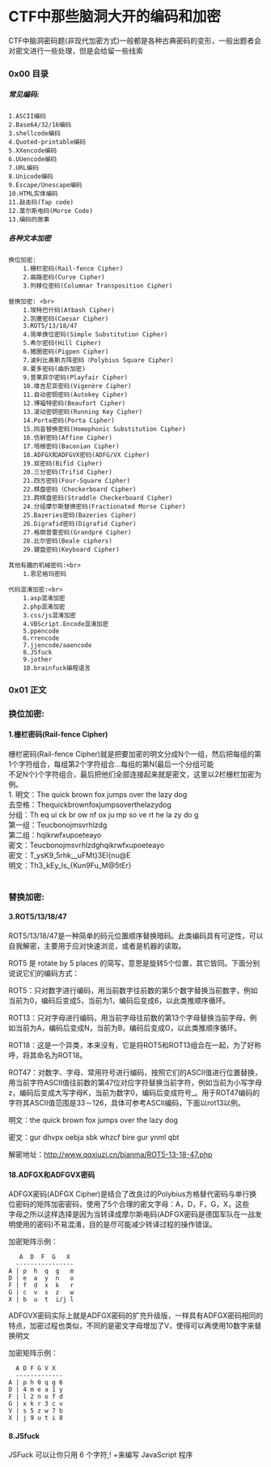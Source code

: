 CTF中那些脑洞大开的编码和加密
===
CTF中脑洞密码题(非现代加密方式)一般都是各种古典密码的变形，一般出题者会对密文进行一些处理，但是会给留一些线索<br>
### 0x00 目录

##### 常见编码: <br>
    1.ASCII编码 
    2.Base64/32/16编码 
    3.shellcode编码 
    4.Quoted-printable编码 
    5.XXencode编码 
    6.UUencode编码 
    7.URL编码 
    8.Unicode编码 
    9.Escape/Unescape编码 
    10.HTML实体编码
    11.敲击码(Tap code) 
    12.莫尔斯电码(Morse Code)
    13.编码的故事 
 
##### 各种文本加密 <br>
    换位加密: 
        1.栅栏密码(Rail-fence Cipher) 
        2.曲路密码(Curve Cipher) 
        3.列移位密码(Columnar Transposition Cipher) 
     
    替换加密: <br>
        1.埃特巴什码(Atbash Cipher)
        2.凯撒密码(Caesar Cipher) 
        3.ROT5/13/18/47 
        4.简单换位密码(Simple Substitution Cipher) 
        5.希尔密码(Hill Cipher) 
        6.猪圈密码(Pigpen Cipher) 
        7.波利比奥斯方阵密码（Polybius Square Cipher) 
        8.夏多密码(曲折加密)
        9.普莱菲尔密码(Playfair Cipher)
        10.维吉尼亚密码(Vigenère Cipher)
        11.自动密钥密码(Autokey Cipher)
        12.博福特密码(Beaufort Cipher)
        13.滚动密钥密码(Running Key Cipher)
        14.Porta密码(Porta Cipher)
        15.同音替换密码(Homophonic Substitution Cipher)
        16.仿射密码(Affine Cipher)
        17.培根密码(Baconian Cipher)
        18.ADFGX和ADFGVX密码(ADFG/VX Cipher)
        19.双密码(Bifid Cipher)
        20.三分密码(Trifid Cipher)
        21.四方密码(Four-Square Cipher)
        22.棋盘密码（Checkerboard Cipher)
        23.跨棋盘密码(Straddle Checkerboard Cipher)
        24.分组摩尔斯替换密码(Fractionated Morse Cipher)
        25.Bazeries密码(Bazeries Cipher)
        26.Digrafid密码(Digrafid Cipher)
        27.格朗普雷密码(Grandpré Cipher)
        28.比尔密码(Beale ciphers)
        29.键盘密码(Keyboard Cipher)
 
    其他有趣的机械密码:<br>
        1.恩尼格玛密码
 
    代码混淆加密:<br>
        1.asp混淆加密
        2.php混淆加密
        3.css/js混淆加密
        4.VBScript.Encode混淆加密
        5.ppencode
        6.rrencode
        7.jjencode/aaencode
        8.JSfuck
        9.jother
        10.brainfuck编程语言

### 0x01 正文

### 换位加密:
#### 1.栅栏密码(Rail-fence Cipher)

栅栏密码(Rail-fence Cipher)就是把要加密的明文分成N个一组，然后把每组的第1个字符组合，每组第2个字符组合...每组的第N(最后一个分组可能 <br>
不足N个)个字符组合，最后把他们全部连接起来就是密文，这里以2栏栅栏加密为例。 <br>
1.
明文：The quick brown fox jumps over the lazy dog <br>
去空格：Thequickbrownfoxjumpsoverthelazydog <br>
分组：Th eq ui ck br ow nf ox ju mp so ve rt he la zy do g<br>
第一组：Teucbonojmsvrhlzdg <br>
第二组：hqikrwfxupoeteayo <br>
密文：Teucbonojmsvrhlzdghqikrwfxupoeteayo <br>
密文：T_ysK9_5rhk__uFMt}3El{nu@E <br>
明文：Th3_kEy_ls_{Kun9Fu_M@5tEr} 　 <br> 
   
### 替换加密:

#### 3.ROT5/13/18/47 

ROT5/13/18/47是一种简单的码元位置顺序替换暗码。此类编码具有可逆性，可以自我解密，主要用于应对快速浏览，或者是机器的读取。 <br>

ROT5 是 rotate by 5 places 的简写，意思是旋转5个位置，其它皆同。下面分别说说它们的编码方式： <br>

ROT5：只对数字进行编码，用当前数字往前数的第5个数字替换当前数字，例如当前为0，编码后变成5，当前为1，编码后变成6，以此类推顺序循环。 <br>

ROT13：只对字母进行编码，用当前字母往前数的第13个字母替换当前字母，例如当前为A，编码后变成N，当前为B，编码后变成O，以此类推顺序循环。 <br>

ROT18：这是一个异类，本来没有，它是将ROT5和ROT13组合在一起，为了好称呼，将其命名为ROT18。 <br>

ROT47：对数字、字母、常用符号进行编码，按照它们的ASCII值进行位置替换，用当前字符ASCII值往前数的第47位对应字符替换当前字符，例如当前为小写字母z，编码后变成大写字母K，当前为数字0，编码后变成符号_。用于ROT47编码的字符其ASCII值范围是33－126，具体可参考ASCII编码，下面以rot13以例。 <br>

明文：the quick brown fox jumps over the lazy dog <br>

密文：gur dhvpx oebja sbk whzcf bire gur ynml qbt <br>

解密地址：http://www.qqxiuzi.cn/bianma/ROT5-13-18-47.php <br>

#### 18.ADFGX和ADFGVX密码
ADFGX密码(ADFGX Cipher)是结合了改良过的Polybius方格替代密码与单行换位密码的矩阵加密密码，使用了5个合理的密文字母：A，D，F，G，X，这些 <br>
字母之所以这样选择是因为当转译成摩尔斯电码(ADFGX密码是德国军队在一战发明使用的密码)不易混淆，目的是尽可能减少转译过程的操作错误。  <br>

加密矩阵示例：  <br>

       A  D  F  G   X
      ----------------
    A | p  h  q  g   m 
    D | e  a  y  n   o 
    F | f  d  x  k   r
    G | c  v  s  z   w 
    X | b  u  t  i/j l

ADFGVX密码实际上就是ADFGX密码的扩充升级版，一样具有ADFGX密码相同的特点，加密过程也类似，不同的是密文字母增加了V，使得可以再使用10数字来替换明文  <br>

加密矩阵示例：  <br>

      A D F G V X
      -------------
    A | p h 0 q g 6
    D | 4 m e a 1 y
    F | l 2 n o f d
    G | x k r 3 c v
    V | s 5 z w 7 b
    X | j 9 u t i 8
 
#### 8.JSfuck
JSFuck 可以让你只用 6 个字符[ ]( ) ! +来编写 JavaScript 程序


